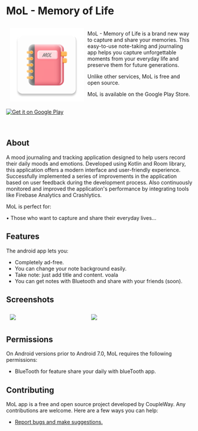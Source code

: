 # MoL - Memory of Life

<img src="/app/src/main/res/mipmap-xxxhdpi/ic_launcher.webp" align="left"
width="200" hspace="10" vspace="10">

<br/>
MoL - Memory of Life is a brand new way to capture and share your memories. This easy-to-use note-taking and journaling app helps you capture unforgettable moments from your everyday life and preserve them for future generations.

Unlike other services, MoL is free and open source.  

MoL is available on the Google Play Store.

<p align="left">
<br/>
<a href="https://play.google.com/store/apps/details?id=com.coupleway.apps.mol">
    <img alt="Get it on Google Play"
        height="80"
        src="https://play.google.com/intl/en_us/badges/images/generic/en_badge_web_generic.png" />
</a>

<br/>
<br/>
<br/>

## About

A mood journaling and tracking application designed to help users record their daily moods and emotions. Developed using Kotlin and Room library, this application offers a modern interface and user-friendly experience. Successfully implemented a series of improvements in the application based on user feedback during the development process. Also continuously monitored and improved the application's performance by integrating tools like Firebase Analytics and Crashlytics.

MoL is perfect for:

• Those who want to capture and share their everyday lives...

## Features

The android app lets you:
- Completely ad-free.
- You can change your note background easily.
- Take note: just add title and content. voala 
- You can get notes with Bluetooth and share with your friends (soon).

## Screenshots

[<img src="https://play-lh.googleusercontent.com/mbTMj6Ap1jcASinFLtjjdGFsnSdgl-msIs2u5rnvq18AZUKeFJgq9rHEritJNtm2fqw=w526-h296-rw" align="left"
width="200"
    hspace="10" vspace="10">](https://play-lh.googleusercontent.com/mbTMj6Ap1jcASinFLtjjdGFsnSdgl-msIs2u5rnvq18AZUKeFJgq9rHEritJNtm2fqw=w526-h296-rw)
[<img src="https://play-lh.googleusercontent.com/sxDQK-GB9GczywclkKdNjGa952XOiDnyS1ABjVL7TLnKGuf9wGEPF2IKiSrQY3Kq-PA=w526-h296-rw" align="center"
width="200"
    hspace="10" vspace="10">](https://play-lh.googleusercontent.com/sxDQK-GB9GczywclkKdNjGa952XOiDnyS1ABjVL7TLnKGuf9wGEPF2IKiSrQY3Kq-PA=w526-h296-rw)

## Permissions

On Android versions prior to Android 7.0, MoL requires the following permissions:
- BlueTooth for feature share your daily with blueTooth app.

## Contributing

MoL app is a free and open source project developed by CoupleWay. Any contributions are welcome. Here are a few ways you can help:
 * [Report bugs and make suggestions.](https://github.com/hikmet-qedirov/Mol/issues)
